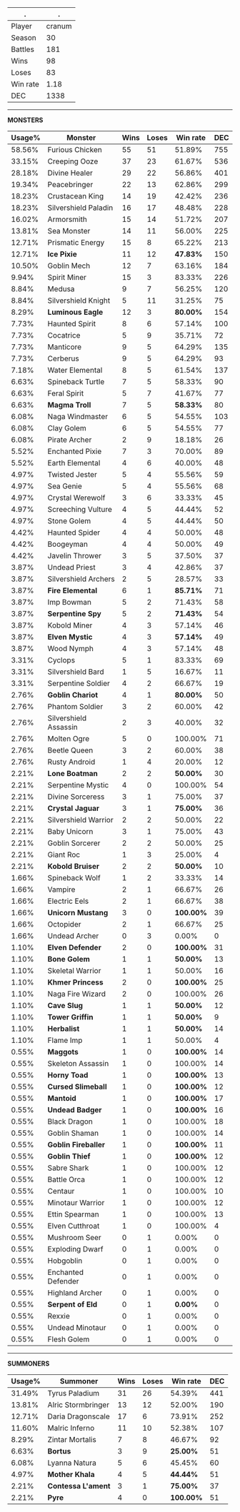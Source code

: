 .|.
|-|-
Player|cranum
Season|30
Battles|181
Wins|98
Loses|83
Win rate|1.18
DEC|1338

---
**MONSTERS**

Usage%|Monster|Wins|Loses|Win rate|DEC|
-|-|-|-|-|-|
58.56%|Furious Chicken|55|51|51.89%|755|
33.15%|Creeping Ooze|37|23|61.67%|536|
28.18%|Divine Healer|29|22|56.86%|401|
19.34%|Peacebringer|22|13|62.86%|299|
18.23%|Crustacean King|14|19|42.42%|236|
18.23%|Silvershield Paladin|16|17|48.48%|228|
16.02%|Armorsmith|15|14|51.72%|207|
13.81%|Sea Monster|14|11|56.00%|225|
12.71%|Prismatic Energy|15|8|65.22%|213|
12.71%|**Ice Pixie**|11|12|**47.83%**|150|
10.50%|Goblin Mech|12|7|63.16%|184|
9.94%|Spirit Miner|15|3|83.33%|226|
8.84%|Medusa|9|7|56.25%|120|
8.84%|Silvershield Knight|5|11|31.25%|75|
8.29%|**Luminous Eagle**|12|3|**80.00%**|154|
7.73%|Haunted Spirit|8|6|57.14%|100|
7.73%|Cocatrice|5|9|35.71%|72|
7.73%|Manticore|9|5|64.29%|135|
7.73%|Cerberus|9|5|64.29%|93|
7.18%|Water Elemental|8|5|61.54%|137|
6.63%|Spineback Turtle|7|5|58.33%|90|
6.63%|Feral Spirit|5|7|41.67%|77|
6.63%|**Magma Troll**|7|5|**58.33%**|80|
6.08%|Naga Windmaster|6|5|54.55%|103|
6.08%|Clay Golem|6|5|54.55%|77|
6.08%|Pirate Archer|2|9|18.18%|26|
5.52%|Enchanted Pixie|7|3|70.00%|89|
5.52%|Earth Elemental|4|6|40.00%|48|
4.97%|Twisted Jester|5|4|55.56%|59|
4.97%|Sea Genie|5|4|55.56%|68|
4.97%|Crystal Werewolf|3|6|33.33%|45|
4.97%|Screeching Vulture|4|5|44.44%|52|
4.97%|Stone Golem|4|5|44.44%|50|
4.42%|Haunted Spider|4|4|50.00%|48|
4.42%|Boogeyman|4|4|50.00%|49|
4.42%|Javelin Thrower|3|5|37.50%|37|
3.87%|Undead Priest|3|4|42.86%|37|
3.87%|Silvershield Archers|2|5|28.57%|33|
3.87%|**Fire Elemental**|6|1|**85.71%**|71|
3.87%|Imp Bowman|5|2|71.43%|58|
3.87%|**Serpentine Spy**|5|2|**71.43%**|54|
3.87%|Kobold Miner|4|3|57.14%|46|
3.87%|**Elven Mystic**|4|3|**57.14%**|49|
3.87%|Wood Nymph|4|3|57.14%|48|
3.31%|Cyclops|5|1|83.33%|69|
3.31%|Silvershield Bard|1|5|16.67%|11|
3.31%|Serpentine Soldier|4|2|66.67%|19|
2.76%|**Goblin Chariot**|4|1|**80.00%**|50|
2.76%|Phantom Soldier|3|2|60.00%|42|
2.76%|Silvershield Assassin|2|3|40.00%|32|
2.76%|Molten Ogre|5|0|100.00%|71|
2.76%|Beetle Queen|3|2|60.00%|38|
2.76%|Rusty Android|1|4|20.00%|12|
2.21%|**Lone Boatman**|2|2|**50.00%**|30|
2.21%|Serpentine Mystic|4|0|100.00%|54|
2.21%|Divine Sorceress|3|1|75.00%|37|
2.21%|**Crystal Jaguar**|3|1|**75.00%**|36|
2.21%|Silvershield Warrior|2|2|50.00%|22|
2.21%|Baby Unicorn|3|1|75.00%|43|
2.21%|Goblin Sorcerer|2|2|50.00%|25|
2.21%|Giant Roc|1|3|25.00%|4|
2.21%|**Kobold Bruiser**|2|2|**50.00%**|10|
1.66%|Spineback Wolf|1|2|33.33%|14|
1.66%|Vampire|2|1|66.67%|26|
1.66%|Electric Eels|2|1|66.67%|38|
1.66%|**Unicorn Mustang**|3|0|**100.00%**|39|
1.66%|Octopider|2|1|66.67%|25|
1.66%|Undead Archer|0|3|0.00%|0|
1.10%|**Elven Defender**|2|0|**100.00%**|31|
1.10%|**Bone Golem**|1|1|**50.00%**|13|
1.10%|Skeletal Warrior|1|1|50.00%|16|
1.10%|**Khmer Princess**|2|0|**100.00%**|25|
1.10%|Naga Fire Wizard|2|0|100.00%|26|
1.10%|**Cave Slug**|1|1|**50.00%**|12|
1.10%|**Tower Griffin**|1|1|**50.00%**|9|
1.10%|**Herbalist**|1|1|**50.00%**|14|
1.10%|Flame Imp|1|1|50.00%|4|
0.55%|**Maggots**|1|0|**100.00%**|14|
0.55%|Skeleton Assassin|1|0|100.00%|14|
0.55%|**Horny Toad**|1|0|**100.00%**|13|
0.55%|**Cursed Slimeball**|1|0|**100.00%**|12|
0.55%|**Mantoid**|1|0|**100.00%**|17|
0.55%|**Undead Badger**|1|0|**100.00%**|16|
0.55%|Black Dragon|1|0|100.00%|18|
0.55%|Goblin Shaman|1|0|100.00%|14|
0.55%|**Goblin Fireballer**|1|0|**100.00%**|11|
0.55%|**Goblin Thief**|1|0|**100.00%**|12|
0.55%|Sabre Shark|1|0|100.00%|12|
0.55%|Battle Orca|1|0|100.00%|12|
0.55%|Centaur|1|0|100.00%|10|
0.55%|Minotaur Warrior|1|0|100.00%|12|
0.55%|Ettin Spearman|1|0|100.00%|13|
0.55%|Elven Cutthroat|1|0|100.00%|4|
0.55%|Mushroom Seer|0|1|0.00%|0|
0.55%|Exploding Dwarf|0|1|0.00%|0|
0.55%|Hobgoblin|0|1|0.00%|0|
0.55%|Enchanted Defender|0|1|0.00%|0|
0.55%|Highland Archer|0|1|0.00%|0|
0.55%|**Serpent of Eld**|0|1|**0.00%**|0|
0.55%|Rexxie|0|1|0.00%|0|
0.55%|Undead Minotaur|0|1|0.00%|0|
0.55%|Flesh Golem|0|1|0.00%|0|

---
**SUMMONERS**

Usage%|Summoner|Wins|Loses|Win rate|DEC|
-|-|-|-|-|-|
31.49%|Tyrus Paladium|31|26|54.39%|441|
13.81%|Alric Stormbringer|13|12|52.00%|190|
12.71%|Daria Dragonscale|17|6|73.91%|252|
11.60%|Malric Inferno|11|10|52.38%|107|
8.29%|Zintar Mortalis|7|8|46.67%|92|
6.63%|**Bortus**|3|9|**25.00%**|51|
6.08%|Lyanna Natura|5|6|45.45%|60|
4.97%|**Mother Khala**|4|5|**44.44%**|51|
2.21%|**Contessa L'ament**|3|1|**75.00%**|37|
2.21%|**Pyre**|4|0|**100.00%**|51|
